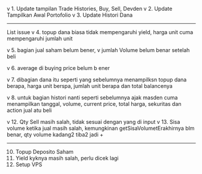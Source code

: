v 1. Update tampilan Trade Histories, Buy, Sell, Devden
v 2. Update Tampilkan Awal Portofolio
v 3. Update Histori Dana

------------

List issue
v 4. topup dana biasa tidak mempengaruhi yield, harga unit cuma mempengaruhi jumlah unit

v 5. ⁠bagian jual saham belum bener,
v jumlah Volume belum benar setelah beli

v 6. ⁠average di buying price belum b
ener

v 7. ⁠dibagian dana itu seperti yang sebelumnya menampilksn topup dana berapa, harga unit berspa, jumlah unit berapa dan total balancenya

v 8. ⁠untuk bagian histori nanti seperti sebelumnya ajak masden cuma menampilkan tanggal, volume, current price, total harga, sekuritas dan action jual atu beli

v 12. Qty Sell masih salah, tidak sesuai dengan yang di input
v 13. Sisa volume ketika jual masih salah, kemungkinan getSisaVolumetErakhirnya blm benar, qty volume kadang2 tiba2 jadi +

-------------

10. Topup Deposito Saham
11. Yield kyknya masih salah, perlu dicek lagi
14. Setup VPS